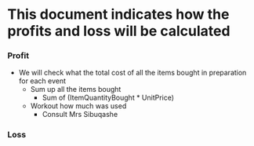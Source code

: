 # This document indicates how the profits and loss will be calculated

### Profit
* We will check what the total cost of all the items bought in preparation for each event
  * Sum up all the items bought
    * Sum of (ItemQuantityBought * UnitPrice)
  * Workout how much was used
    * Consult Mrs Sibuqashe 

### Loss